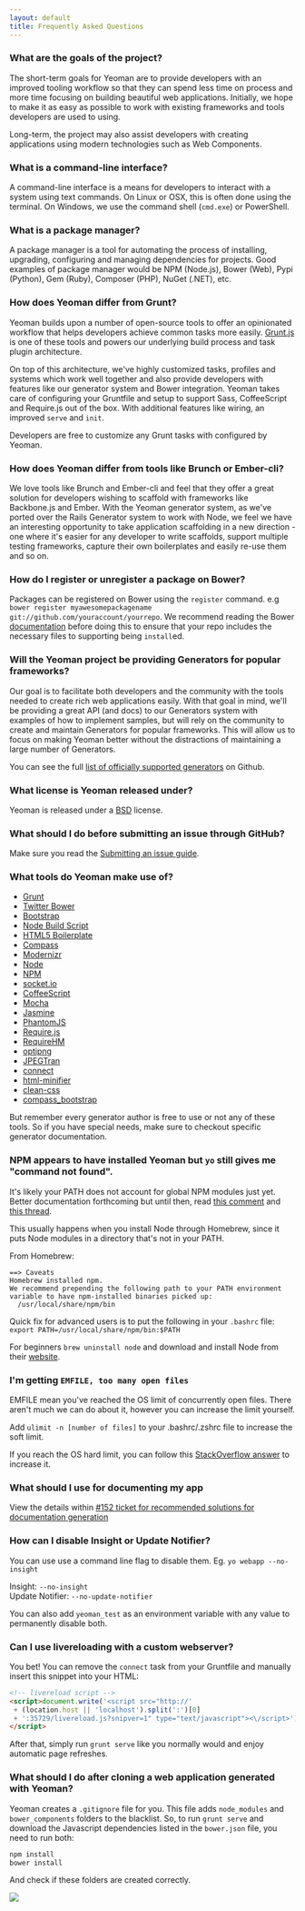 ```yaml
---
layout: default
title: Frequently Asked Questions
---
```


### What are the goals of the project?

The short-term goals for Yeoman are to provide developers with an improved tooling workflow so that they can spend less time on process and more time focusing on building beautiful web applications. Initially, we hope to make it as easy as possible to work with existing frameworks and tools developers are used to using.

Long-term, the project may also assist developers with creating applications using modern technologies such as Web Components.


### What is a command-line interface?

A command-line interface is a means for developers to interact with a system using text commands. On Linux or OSX, this is often done using the terminal. On Windows, we use the command shell (`cmd.exe`) or PowerShell.


### What is a package manager?

A package manager is a tool for automating the process of installing, upgrading, configuring and managing dependencies for projects. Good examples of package manager would be NPM (Node.js), Bower (Web), Pypi (Python), Gem (Ruby), Composer (PHP), NuGet (.NET), etc.


### How does Yeoman differ from Grunt?

Yeoman builds upon a number of open-source tools to offer an opinionated workflow that helps developers achieve common tasks more easily. [Grunt.js](http://gruntjs.com) is one of these tools and powers our underlying build process and task plugin architecture.

On top of this architecture, we've highly customized tasks, profiles and systems which work well together and also provide developers with features like our generator system and Bower integration. Yeoman takes care of configuring your Gruntfile and setup to support Sass, CoffeeScript and Require.js out of the box. With additional features like wiring, an improved `serve` and `init`.

Developers are free to customize any Grunt tasks with configured by Yeoman.


### How does Yeoman differ from tools like Brunch or Ember-cli?

We love tools like Brunch and Ember-cli and feel that they offer a great solution for developers wishing to scaffold with frameworks like Backbone.js and Ember. With the Yeoman generator system, as we've ported over the Rails Generator system to work with Node, we feel we have an interesting opportunity to take application scaffolding in a new direction - one where it's easier for any developer to write scaffolds, support multiple testing frameworks, capture their own boilerplates and easily re-use them and so on.


### How do I register or unregister a package on Bower?

Packages can be registered on Bower using the `register` command. e.g `bower register myawesomepackagename git://github.com/youraccount/yourrepo`. We recommend reading the Bower [documentation](http://bower.io) before doing this to ensure that your repo includes the necessary files to supporting being `install`ed.


### Will the Yeoman project be providing Generators for popular frameworks?

Our goal is to facilitate both developers and the community with the tools needed to create rich web applications easily. With that goal in mind, we'll be providing a great API (and docs) to our Generators system with examples of how to implement samples, but will rely on the community to create and maintain Generators for popular frameworks. This will allow us to focus on making Yeoman better without the distractions of maintaining a large number of Generators.

You can see the full [list of officially supported generators](https://github.com/yeoman) on Github.


### What license is Yeoman released under?

Yeoman is released under a [BSD](http://opensource.org/licenses/bsd-license.php/) license.


### What should I do before submitting an issue through GitHub?

Make sure you read the [Submitting an issue guide](http://localhost:9000/contributing/opening-issues.html).


### What tools do Yeoman make use of?

* [Grunt](https://github.com/cowboy/grunt)
* [Twitter Bower](http://bower.io)
* [Bootstrap](http://twbs.github.io/bootstrap)
* [Node Build Script](https://github.com/h5bp/node-build-script)
* [HTML5 Boilerplate](http://html5boilerplate.com)
* [Compass](http://compass-style.org/)
* [Modernizr](https://github.com/Modernizr/Modernizr/)
* [Node](http://nodejs.org)
* [NPM](http://npmjs.org)
* [socket.io](http://socket.io)
* [CoffeeScript](http://coffeescript.org)
* [Mocha](http://visionmedia.github.com/mocha/)
* [Jasmine](http://pivotal.github.com/jasmine/)
* [PhantomJS](http://phantomjs.org/)
* [Require.js](http://requirejs.org/)
* [RequireHM](https://github.com/jrburke/require-hm)
* [optipng](http://optipng.sourceforge.net/)
* [JPEGTran](http://jpegclub.org/jpegtran/)
* [connect](https://npmjs.org/package/connect)
* [html-minifier](https://npmjs.org/package/html-minifier)
* [clean-css](https://github.com/GoalSmashers/clean-css)
* [compass_bootstrap](https://github.com/vwall/compass-twitter-bootstrap/)

But remember every generator author is free to use or not any of these tools. So if you have special needs, make sure to checkout specific generator documentation.


### NPM appears to have installed Yeoman but `yo` still gives me "command not found".

It's likely your PATH does not account for global NPM modules just yet. Better documentation forthcoming but until then, read [this comment](https://github.com/yeoman/yeoman/issues/466#issuecomment-8602733) and [this thread](https://github.com/yeoman/yeoman/issues/430#issuecomment-8597663).

This usually happens when you install Node through Homebrew, since it puts Node modules in a directory that's not in your PATH.

From Homebrew:

```
==> Caveats
Homebrew installed npm.
We recommend prepending the following path to your PATH environment
variable to have npm-installed binaries picked up:
  /usr/local/share/npm/bin
```

Quick fix for advanced users is to put the following in your `.bashrc` file:
`export PATH=/usr/local/share/npm/bin:$PATH`

For beginners `brew uninstall node` and download and install Node from their [website](http://nodejs.org).


### I'm getting `EMFILE, too many open files`

EMFILE mean you've reached the OS limit of concurrently open files. There aren't much we can do about it, however you can increase the limit yourself.

Add `ulimit -n [number of files]` to your .bashrc/.zshrc file to increase the soft limit.

If you reach the OS hard limit, you can follow this [StackOverflow answer](http://stackoverflow.com/a/34645/64949) to increase it.



### What should I use for documenting my app

View the details within [#152 ticket for recommended solutions for documentation generation](https://github.com/yeoman/yeoman/issues/152#issuecomment-7081670)


### How can I disable Insight or Update Notifier?

You can use use a command line flag to disable them. Eg. `yo webapp --no-insight`

Insight: `--no-insight`  
Update Notifier: `--no-update-notifier`

You can also add `yeoman_test` as an environment variable with any value to permanently disable both.


### Can I use livereloading with a custom webserver?

You bet! You can remove the `connect` task from your Gruntfile and manually insert this snippet into your HTML:

```html
<!-- livereload script -->
<script>document.write('<script src="http://'
 + (location.host || 'localhost').split(':')[0]
 + ':35729/livereload.js?snipver=1" type="text/javascript"><\/script>')
</script>
```

After that, simply run `grunt serve` like you normally would and enjoy automatic page refreshes.


### What should I do after cloning a web application generated with Yeoman?

Yeoman creates a `.gitignore` file for you. This file adds `node_modules` and `bower_components` folders to the blacklist. So, to run `grunt serve` and download the Javascript dependencies listed in the `bower.json` file, you need to run both:

```bash
npm install
bower install
```

And check if these folders are created correctly.

<img src="/assets/img/yeoman-009.png" class="character"/>
